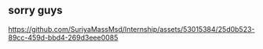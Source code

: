 ## sorry guys


https://github.com/SuriyaMassMsd/Internship/assets/53015384/25d0b523-89cc-459d-bbd4-269d3eee0085

